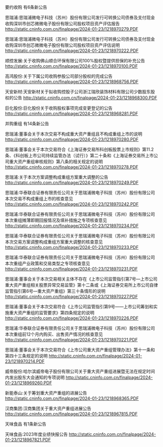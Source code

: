 要约收购 有6条新公告 

思瑞浦:思瑞浦微电子科技（苏州）股份有限公司发行可转换公司债券及支付现金收购深圳市创芯微微电子股份有限公司股权项目资产评估报告 http://static.cninfo.com.cn/finalpage/2024-01-23/1218970279.PDF 

思瑞浦:思瑞浦微电子科技（苏州）股份有限公司发行可转换公司债券及支付现金收购深圳市创芯微微电子股份有限公司股权项目资产评估说明 http://static.cninfo.com.cn/finalpage/2024-01-23/1218970222.PDF 

顺控发展:关于收购佛山顺合环保有限公司100%股权暨提供担保的补充公告 http://static.cninfo.com.cn/finalpage/2024-01-23/1218970100.PDF 

高鸿股份:关于下属公司收购参股公司部分股权的完成公告 http://static.cninfo.com.cn/finalpage/2024-01-23/1218968756.PDF 

天安新材:天安新材关于拟收购控股子公司浙江瑞欣装饰材料有限公司少数股东股权的公告 http://static.cninfo.com.cn/finalpage/2024-01-23/1218968300.PDF 

巨化股份:巨化股份关于收购股权事项完成变更登记的公告 http://static.cninfo.com.cn/finalpage/2024-01-23/1218968281.PDF 

并购重组 有14条新公告 

思瑞浦:董事会关于本次交易不构成重大资产重组且不构成重组上市的说明 http://static.cninfo.com.cn/finalpage/2024-01-23/1218970280.PDF 

思瑞浦:董事会关于本次交易符合《上海证券交易所科创板股票上市规则》第11.2条、《科创板上市公司持续监管办法（试行）》第二十条和《上海证券交易所上市公司重大资产重组审核规则》第八条的相关规定的说明 http://static.cninfo.com.cn/finalpage/2024-01-23/1218970278.PDF 

思瑞浦:关于本次方案调整构成重组方案重大调整的公告 http://static.cninfo.com.cn/finalpage/2024-01-23/1218970249.PDF 

思瑞浦:华泰联合证券有限责任公司关于思瑞浦微电子科技（苏州）股份有限公司本次交易不构成重组上市的核查意见 http://static.cninfo.com.cn/finalpage/2024-01-23/1218970242.PDF 

思瑞浦:华泰联合证券有限责任公司关于思瑞浦微电子科技（苏州）股份有限公司本次重组摊薄即期回报情况及填补措施之专项核查意见 http://static.cninfo.com.cn/finalpage/2024-01-23/1218970234.PDF 

思瑞浦:华泰联合证券有限责任公司关于思瑞浦微电子科技（苏州）股份有限公司本次交易方案调整构成重组方案重大调整的核查意见 http://static.cninfo.com.cn/finalpage/2024-01-23/1218970233.PDF 

思瑞浦:华泰联合证券有限责任公司关于思瑞浦微电子科技（苏州）股份有限公司本次重组产业政策和交易类型之专项核查意见 http://static.cninfo.com.cn/finalpage/2024-01-23/1218970231.PDF 

思瑞浦:董事会关于本次交易相关主体不存在《上市公司监管指引第7号—上市公司重大资产重组相关股票异常交易监管》第十二条或《上海证券交易所上市公司自律监管指引第6号—重大资产重组》第三十条情形的说明 http://static.cninfo.com.cn/finalpage/2024-01-23/1218970227.PDF 

思瑞浦:董事会关于本次交易符合《上市公司监管指引第9号——上市公司筹划和实施重大资产重组的监管要求》第四条规定的说明 http://static.cninfo.com.cn/finalpage/2024-01-23/1218970226.PDF 

思瑞浦:华泰联合证券有限责任公司关于思瑞浦微电子科技（苏州）股份有限公司本次重组前12个月内购买、出售资产情况的核查意见 http://static.cninfo.com.cn/finalpage/2024-01-23/1218970221.PDF 

思瑞浦:董事会关于本次交易符合《上市公司重大资产重组管理办法》第十一条和第四十三条规定的说明 http://static.cninfo.com.cn/finalpage/2024-01-23/1218970214.PDF 

威帝股份:哈尔滨威帝电子股份有限公司关于重大资产重组进展暨无法在规定时间内发出股东大会通知的专项说明 http://static.cninfo.com.cn/finalpage/2024-01-23/1218969260.PDF 

新能泰山:关于筹划重大资产重组的进展公告 http://static.cninfo.com.cn/finalpage/2024-01-23/1218968365.PDF 

汉商集团:汉商集团关于重大资产重组进展公告 http://static.cninfo.com.cn/finalpage/2024-01-23/1218967815.PDF 

天味食品 有1条新公告 

天味食品:2023年度业绩快报公告 http://static.cninfo.com.cn/finalpage/2024-01-23/1218967821.PDF 

